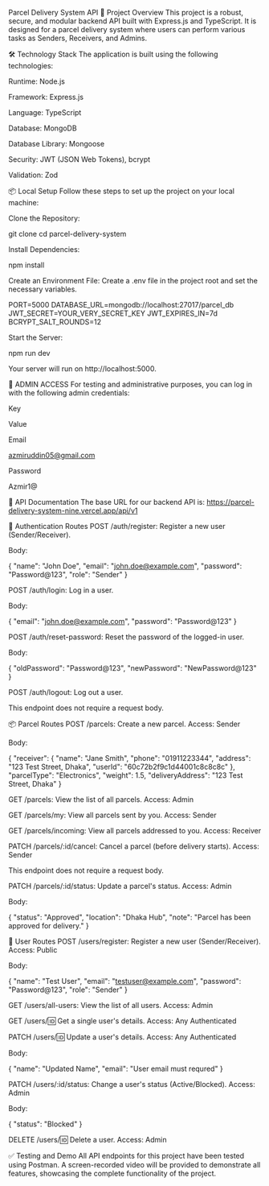 Parcel Delivery System API
🌟 Project Overview
This project is a robust, secure, and modular backend API built with Express.js and TypeScript. It is designed for a parcel delivery system where users can perform various tasks as Senders, Receivers, and Admins.

🛠️ Technology Stack
The application is built using the following technologies:

Runtime: Node.js

Framework: Express.js

Language: TypeScript

Database: MongoDB

Database Library: Mongoose

Security: JWT (JSON Web Tokens), bcrypt

Validation: Zod

📦 Local Setup
Follow these steps to set up the project on your local machine:

Clone the Repository:

git clone <your-repo-link>
cd parcel-delivery-system

Install Dependencies:

npm install

Create an Environment File:
Create a .env file in the project root and set the necessary variables.

PORT=5000
DATABASE_URL=mongodb://localhost:27017/parcel_db
JWT_SECRET=YOUR_VERY_SECRET_KEY
JWT_EXPIRES_IN=7d
BCRYPT_SALT_ROUNDS=12

Start the Server:

npm run dev

Your server will run on http://localhost:5000.

🔑 ADMIN ACCESS
For testing and administrative purposes, you can log in with the following admin credentials:

Key

Value

Email

azmiruddin05@gmail.com

Password

Azmir1@

🚀 API Documentation
The base URL for our backend API is:
https://parcel-delivery-system-nine.vercel.app/api/v1

🔐 Authentication Routes
POST /auth/register: Register a new user (Sender/Receiver).

Body:

{
  "name": "John Doe",
  "email": "john.doe@example.com",
  "password": "Password@123",
  "role": "Sender"
}

POST /auth/login: Log in a user.

Body:

{
  "email": "john.doe@example.com",
  "password": "Password@123"
}

POST /auth/reset-password: Reset the password of the logged-in user.

Body:

{
  "oldPassword": "Password@123",
  "newPassword": "NewPassword@123"
}

POST /auth/logout: Log out a user.

This endpoint does not require a request body.

📦 Parcel Routes
POST /parcels: Create a new parcel. Access: Sender

Body:

{
  "receiver": {
    "name": "Jane Smith",
    "phone": "01911223344",
    "address": "123 Test Street, Dhaka",
    "userId": "60c72b2f9c1d44001c8c8c8c"
  },
  "parcelType": "Electronics",
  "weight": 1.5,
  "deliveryAddress": "123 Test Street, Dhaka"
}

GET /parcels: View the list of all parcels. Access: Admin

GET /parcels/my: View all parcels sent by you. Access: Sender

GET /parcels/incoming: View all parcels addressed to you. Access: Receiver

PATCH /parcels/:id/cancel: Cancel a parcel (before delivery starts). Access: Sender

This endpoint does not require a request body.

PATCH /parcels/:id/status: Update a parcel's status. Access: Admin

Body:

{
  "status": "Approved",
  "location": "Dhaka Hub",
  "note": "Parcel has been approved for delivery."
}

🧑 User Routes
POST /users/register: Register a new user (Sender/Receiver). Access: Public

Body:

{
  "name": "Test User",
  "email": "testuser@example.com",
  "password": "Password@123",
  "role": "Sender"
}

GET /users/all-users: View the list of all users. Access: Admin

GET /users/:id: Get a single user's details. Access: Any Authenticated

PATCH /users/:id: Update a user's details. Access: Any Authenticated

Body:

{
  "name": "Updated Name",
  "email": "User email must requred"
}

PATCH /users/:id/status: Change a user's status (Active/Blocked). Access: Admin

Body:

{
  "status": "Blocked"
}

DELETE /users/:id: Delete a user. Access: Admin

✅ Testing and Demo
All API endpoints for this project have been tested using Postman. A screen-recorded video will be provided to demonstrate all features, showcasing the complete functionality of the project.